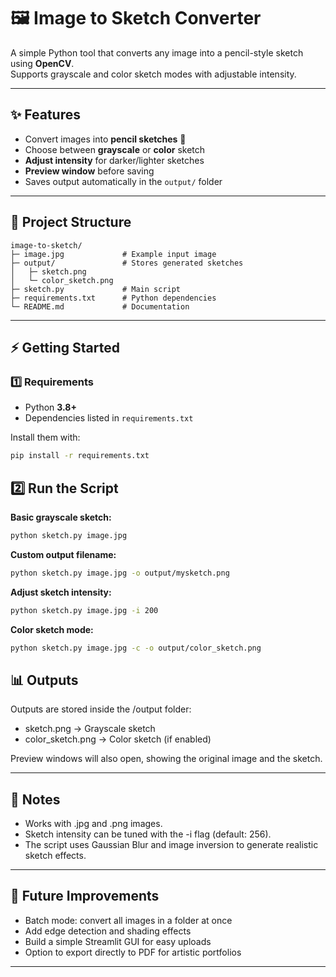 # 🖼️ Image to Sketch Converter

A simple Python tool that converts any image into a pencil-style sketch using **OpenCV**.  
Supports grayscale and color sketch modes with adjustable intensity.

---

## ✨ Features
- Convert images into **pencil sketches** 🎨
- Choose between **grayscale** or **color** sketch
- **Adjust intensity** for darker/lighter sketches
- **Preview window** before saving
- Saves output automatically in the `output/` folder

---

## 📂 Project Structure
```text
image-to-sketch/
├─ image.jpg             # Example input image
├─ output/               # Stores generated sketches
│   ├─ sketch.png
│   └─ color_sketch.png
├─ sketch.py             # Main script
├─ requirements.txt      # Python dependencies
└─ README.md             # Documentation
```
---

## ⚡ Getting Started

### 1️⃣ Requirements

- Python **3.8+**
- Dependencies listed in `requirements.txt`

Install them with:

```bash
pip install -r requirements.txt
```
## 2️⃣ Run the Script

**Basic grayscale sketch:**
```bash
python sketch.py image.jpg
```
**Custom output filename:**
```bash
python sketch.py image.jpg -o output/mysketch.png
```
**Adjust sketch intensity:**
```bash
python sketch.py image.jpg -i 200
```
**Color sketch mode:**
```bash
python sketch.py image.jpg -c -o output/color_sketch.png
```

## 📊 Outputs

Outputs are stored inside the /output folder:
- sketch.png → Grayscale sketch
- color_sketch.png → Color sketch (if enabled)
  
Preview windows will also open, showing the original image and the sketch.

---
## 📝 Notes

- Works with .jpg and .png images.
- Sketch intensity can be tuned with the -i flag (default: 256).
- The script uses Gaussian Blur and image inversion to generate realistic sketch effects.

---
## 🚀 Future Improvements

- Batch mode: convert all images in a folder at once
- Add edge detection and shading effects
- Build a simple Streamlit GUI for easy uploads
- Option to export directly to PDF for artistic portfolios

---
